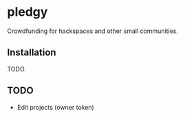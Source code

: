 # pledgy

Crowdfunding for hackspaces and other small communities.

## Installation
TODO.

## TODO
* Edit projects (owner token)
